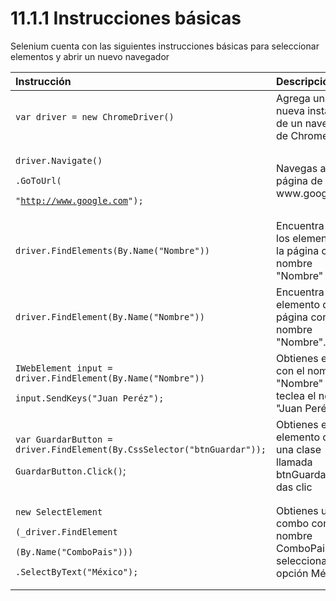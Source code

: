 # 11.1.1 Instrucciones básicas

Selenium cuenta con las siguientes instrucciones básicas para seleccionar elementos y abrir un nuevo navegador

<table>
  <thead>
    <tr>
      <th style="text-align:left">Instrucci&#xF3;n</th>
      <th style="text-align:left">Descripci&#xF3;n</th>
    </tr>
  </thead>
  <tbody>
    <tr>
      <td style="text-align:left"><code>var driver = new ChromeDriver()</code>
      </td>
      <td style="text-align:left">Agrega una nueva instancia de un navegador de Chrome</td>
    </tr>
    <tr>
      <td style="text-align:left">
        <p><code>driver.Navigate()</code>
        </p>
        <p><code>.GoToUrl(</code>
        </p>
        <p><code>&quot;</code><a href="http://www.google.com"><code>http://www.google.com</code></a><code>&quot;);</code>
        </p>
      </td>
      <td style="text-align:left">Navegas a la p&#xE1;gina de www.google.com</td>
    </tr>
    <tr>
      <td style="text-align:left"><code>driver.FindElements(By.Name(&quot;Nombre&quot;))</code>
      </td>
      <td style="text-align:left">Encuentra todos los elemenos de la p&#xE1;gina con el nombre &quot;Nombre&quot;</td>
    </tr>
    <tr>
      <td style="text-align:left"><code>driver.FindElement(By.Name(&quot;Nombre&quot;))</code>
      </td>
      <td style="text-align:left">Encuentra el elemento de la p&#xE1;gina con el nombre &quot;Nombre&quot;.</td>
    </tr>
    <tr>
      <td style="text-align:left">
        <p><code>IWebElement input = driver.FindElement(By.Name(&quot;Nombre&quot;))</code>
        </p>
        <p><code>input.SendKeys(&quot;Juan Per&#xE9;z&quot;);</code>
        </p>
      </td>
      <td style="text-align:left">Obtienes el input con el nombre &quot;Nombre&quot; y se teclea el nombre
        &quot;Juan Per&#xE9;z&quot;</td>
    </tr>
    <tr>
      <td style="text-align:left">
        <p><code>var GuardarButton = driver.FindElement(By.CssSelector(&quot;btnGuardar&quot;));</code>
        </p>
        <p><code>GuardarButton.Click()</code>;</p>
      </td>
      <td style="text-align:left">Obtienes el elemento con una clase llamada btnGuardar y le das clic</td>
    </tr>
    <tr>
      <td style="text-align:left">
        <p><code>new SelectElement</code>
        </p>
        <p><code>(_driver.FindElement</code>
        </p>
        <p><code>(By.Name(&quot;ComboPais&quot;)))</code>
        </p>
        <p><code>.SelectByText(&quot;M&#xE9;xico&quot;);</code>
        </p>
      </td>
      <td style="text-align:left">Obtienes un combo con el nombre ComboPais y seleccionas la opci&#xF3;n
        M&#xE9;xico</td>
    </tr>
  </tbody>
</table>

